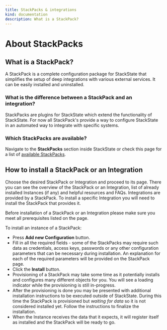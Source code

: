 ```yaml
---
title: StackPacks & integrations
kind: documentation
description: What is a StackPack?
---
```


# About StackPacks

## What is a StackPack?

A StackPack is a complete configuration package for StackState that simplifies the setup of deep integrations with various external services. It can be easily installed and uninstalled.

### What is the difference between a StackPack and an integration?

StackPacks are plugins for StackState which extend the functionality of StackState. For now all StackPack's provide a way to configure StackState in an automated way to integrate with specific systems.

### Which StackPacks are available?

Navigate to the **StackPacks** section inside StackState or check this page for a list of [available StackPacks](available_stackpacks/).

## How to install a StackPack or an Integration

Choose the desired StackPack or Integration and proceed to its page. There you can see the overview of the StackPack or an Integration, list of already installed Instances \(if any\) and helpful resources and FAQs. Integrations are provided by a StackPack. To install a specific Integration you will need to install the StackPack that provides it.

Before installation of a StackPack or an Integration please make sure you meet all prerequisites listed on the page.

To install an instance of a StackPack:

* Press **Add new Configuration** button.
* Fill in all the required fields - some of the StackPacks may require such data as credentials, access keys, passwords or any other configuration parameters that can be necessary during installation. An explanation for each of the required parameters will be provided on the StackPack page.
* Click the **Install** button.
* Provisioning of a StackPack may take some time as it potentially installs and configures many different objects for you. You will see a loading indicator while the provisioning is still in-progress.
* After the provisioning is done you may be presented with additional installation instructions to be executed outside of StackState. During this time the StackPack is provisioned but _waiting for data_ so it is not considered installed yet. Follow the instructions to finalize the installation.
* When the Instance receives the data that it expects, it will register itself as installed and the StackPack will be ready to go.

